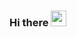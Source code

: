 ### Hi there  <img src="https://media.giphy.com/media/hvRJCLFzcasrR4ia7z/giphy.gif" width="25px" alt="">
